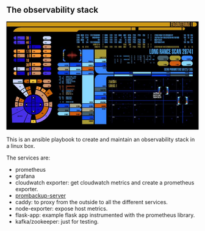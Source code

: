 ## The observability stack

![](images/st-dashboard.jpg)

This is an ansible playbook to create and maintain an observability stack in a linux box.

The services are:

 - prometheus
 - grafana
 - cloudwatch exporter: get cloudwatch metrics and create a prometheus exporter.
 - [prombackup-server](https://github.com/drio/prombackup)
 - caddy: to proxy from the outside to all the different services.
 - node-exporter: expose host metrics.
 - flask-app: example flask app instrumented with the prometheus library.
 - kafka/zookeeper: just for testing.

